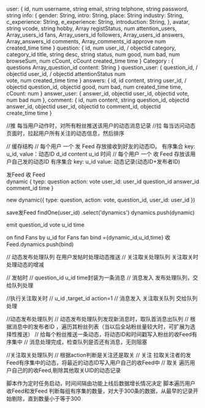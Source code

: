 user: {
	id,				num
	username,		string
	email,			string
	telphone,		string
	password,		string
	info: {
	    gender: String,
	    intro: String,
	    place: String
	    industry: String,
	    c_experience: String,
	    e_experience: String,
	    introduction: String,
	},
	avatar,			string
	vcode,			string
	hobby,			Array
	registStatus,	num
	attention_users,	Array_users_id
	fans,				Array_users_id
	followers,			Array_users_id
	answers,			Array_answers_id
	comments,			Array_comments_id
	approve				num
	created_time		time
}
question: {
	id,				num	
	user_id, /		objectid
	category,		category_id
	title,			string
	desc,			string
	status,			num
	good,			num
	bad,			num
	browseSum,		num
	cCount,			cCount
	created_time    time
}
Category : {
	questions   Array_question_id
	content: String
}
question_user: {
	question_id,	/ objectid
	user_id,	/	 objectid
	attentionStatus	num		
	vote,			num
	created_time   	time
}
answers: {
	id,				id
	content,		string
	user_id, /		objectid
	question_id,	objectid
	good,			num
	bad,			num
	created_time	time,
	cCount: 		num
}
answer_user: {
	answer_id,		objectid
	user_id,		objectid
	vote,			num
	bad				num
},
comment: {
	id,				num
	content,		string
	question_id,	objectid
	answer_id,		objectid
	user_id,		objectid
	to comment_id,  objectid	
	create_time		time
}



//推 每当用户动作时，对所有粉丝推送该用户的动态消息记录
//拉 每当访问动态页面时，拉起用户所有关注的动态信息，然后排序


// 缓存结构	
// 每个用户 一个 发 Feed 		存放接收到好友的动态ID。		有序集合 key: u_id, value：动态ID
													d_id	content u_id 时间
// 每个用户 一个 收 Feed		存放该用户自己发的动态ID 		有序集合 key: u_id  value: 动态记录(动态ID+发布者ID)


发Feed
收 Feed  
dynamic {
	tyep: question
	action: vote
	user_id: user_id 
	question_id
	answer_id
	comment_id
	time
}


new dynamic({
	type: question,
	action: vote,
	question_id,
	user_id: user_id
})

save发Feed
findOne(user_id)
.select('dynamics')
dynamics.push(dynamic)

emit question_id vote u_id time

on 
find Fans by u_id
for Fans
fan 
bind ={dynamic_id,u_id,time}
收Feed.dynamics.push(bind)


// 动态发布处理队列		在用户发帖时处理动态推送
// 关注取关处理队列		关注取关时处理动态的增减

// 发帖时
// question_id u_id time封装为一条消息
// 消息发入 发布处理队列，交给队列处理

//执行关注取关时
// u_id ,target_id action=1
// 消息发入 关注取关队列 交给队列处理


//动态发布处理队列
// 动态发布处理队列发现新消息时，取队首消息出队列
// 根据消息中的发布者ID ，遍历其粉丝列表（当以后全站粉丝量较大时，可扩展为选择性推送）
// 给每个粉丝推送一条动态，将动态ID和时间戳写入粉丝的收Feed有序集中
// 消息处理完成，检查队列是否还有消息，无则阻塞

//关注取关处理队列
// 根据action判断是关注还是取关
// 关注 拉取关注者的发Feed有序集中的动态，将最近的动态ID写入用户自己的收Feed中
// 取关	遍历用户自己的的收Feed,剔除其他取关UID的动态记录

脚本作为定时任务启动，时间间隔由功能上线后数据增长情况决定
脚本遍历用户收Feed和发Feed
判断每组有序集的数量，对大于300条的数据，从最早的记录开始剔除，直到数量小于等于300


